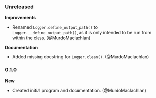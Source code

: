 ### Unreleased

**Improvements**

- Renamed `Logger.define_output_path()` to `Logger.__define_output_path()`, as it is only intended to be run from within the class. (@MurdoMaclachlan)

**Documentation**

- Added missing docstring for `Logger.clean()`. (@MurdoMaclachlan)

### 0.1.0

**New**

- Created initial program and documentation. (@MurdoMaclachlan)